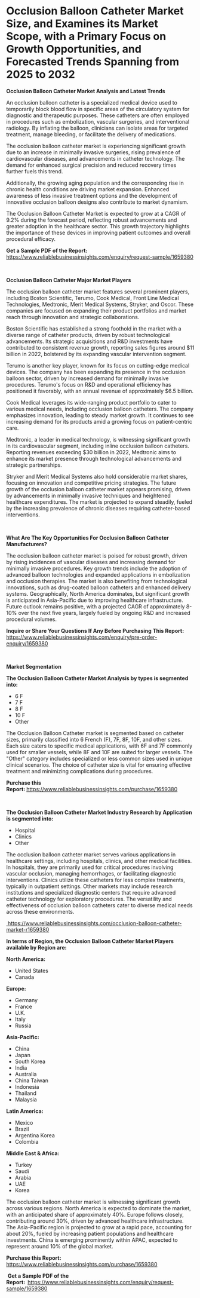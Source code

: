 <p><h1>Occlusion Balloon Catheter Market Size, and Examines its Market Scope, with a Primary Focus on Growth Opportunities, and Forecasted Trends Spanning from 2025 to 2032</h1></p><p><strong>Occlusion Balloon Catheter Market Analysis and Latest Trends</strong></p>
<p><p>An occlusion balloon catheter is a specialized medical device used to temporarily block blood flow in specific areas of the circulatory system for diagnostic and therapeutic purposes. These catheters are often employed in procedures such as embolization, vascular surgeries, and interventional radiology. By inflating the balloon, clinicians can isolate areas for targeted treatment, manage bleeding, or facilitate the delivery of medications.</p><p>The occlusion balloon catheter market is experiencing significant growth due to an increase in minimally invasive surgeries, rising prevalence of cardiovascular diseases, and advancements in catheter technology. The demand for enhanced surgical precision and reduced recovery times further fuels this trend. </p><p>Additionally, the growing aging population and the corresponding rise in chronic health conditions are driving market expansion. Enhanced awareness of less invasive treatment options and the development of innovative occlusion balloon designs also contribute to market dynamism. </p><p>The Occlusion Balloon Catheter Market is expected to grow at a CAGR of 9.2% during the forecast period, reflecting robust advancements and greater adoption in the healthcare sector. This growth trajectory highlights the importance of these devices in improving patient outcomes and overall procedural efficacy. </p></p>
<p><strong>Get a Sample PDF of the Report:&nbsp;</strong> <a href="https://www.reliablebusinessinsights.com/enquiry/request-sample/1659380?utm_campaign=3045&utm_medium=2&utm_source=Github&utm_content=ia&utm_term=13042025&utm_id=occlusion-balloon-catheter">https://www.reliablebusinessinsights.com/enquiry/request-sample/1659380</a></p>
<p>&nbsp;</p>
<p><strong>Occlusion Balloon Catheter Major Market Players</strong></p>
<p><p>The occlusion balloon catheter market features several prominent players, including Boston Scientific, Terumo, Cook Medical, Front Line Medical Technologies, Medtronic, Merit Medical Systems, Stryker, and Oscor. These companies are focused on expanding their product portfolios and market reach through innovation and strategic collaborations.</p><p>Boston Scientific has established a strong foothold in the market with a diverse range of catheter products, driven by robust technological advancements. Its strategic acquisitions and R&D investments have contributed to consistent revenue growth, reporting sales figures around $11 billion in 2022, bolstered by its expanding vascular intervention segment.</p><p>Terumo is another key player, known for its focus on cutting-edge medical devices. The company has been expanding its presence in the occlusion balloon sector, driven by increased demand for minimally invasive procedures. Terumo's focus on R&D and operational efficiency has positioned it favorably, with an annual revenue of approximately $6.5 billion.</p><p>Cook Medical leverages its wide-ranging product portfolio to cater to various medical needs, including occlusion balloon catheters. The company emphasizes innovation, leading to steady market growth. It continues to see increasing demand for its products amid a growing focus on patient-centric care.</p><p>Medtronic, a leader in medical technology, is witnessing significant growth in its cardiovascular segment, including inline occlusion balloon catheters. Reporting revenues exceeding $30 billion in 2022, Medtronic aims to enhance its market presence through technological advancements and strategic partnerships.</p><p>Stryker and Merit Medical Systems also hold considerable market shares, focusing on innovation and competitive pricing strategies. The future growth of the occlusion balloon catheter market appears promising, driven by advancements in minimally invasive techniques and heightened healthcare expenditures. The market is projected to expand steadily, fueled by the increasing prevalence of chronic diseases requiring catheter-based interventions.</p></p>
<p>&nbsp;</p>
<p><strong>What Are The Key Opportunities For Occlusion Balloon Catheter Manufacturers?</strong></p>
<p><p>The occlusion balloon catheter market is poised for robust growth, driven by rising incidences of vascular diseases and increasing demand for minimally invasive procedures. Key growth trends include the adoption of advanced balloon technologies and expanded applications in embolization and occlusion therapies. The market is also benefiting from technological innovations, such as drug-coated balloon catheters and enhanced delivery systems. Geographically, North America dominates, but significant growth is anticipated in Asia-Pacific due to improving healthcare infrastructure. Future outlook remains positive, with a projected CAGR of approximately 8-10% over the next five years, largely fueled by ongoing R&D and increased procedural volumes.</p></p>
<p><strong>Inquire or Share Your Questions If Any Before Purchasing This Report:</strong> <a href="https://www.reliablebusinessinsights.com/enquiry/pre-order-enquiry/1659380?utm_campaign=3045&utm_medium=2&utm_source=Github&utm_content=ia&utm_term=13042025&utm_id=occlusion-balloon-catheter">https://www.reliablebusinessinsights.com/enquiry/pre-order-enquiry/1659380</a></p>
<p>&nbsp;</p>
<p><strong>Market Segmentation</strong></p>
<p><strong>The Occlusion Balloon Catheter Market Analysis by types is segmented into:</strong></p>
<p><ul><li>6 F</li><li>7 F</li><li>8 F</li><li>10 F</li><li>Other</li></ul></p>
<p><p>The Occlusion Balloon Catheter market is segmented based on catheter sizes, primarily classified into 6 French (F), 7F, 8F, 10F, and other sizes. Each size caters to specific medical applications, with 6F and 7F commonly used for smaller vessels, while 8F and 10F are suited for larger vessels. The "Other" category includes specialized or less common sizes used in unique clinical scenarios. The choice of catheter size is vital for ensuring effective treatment and minimizing complications during procedures.</p></p>
<p><strong>Purchase this Report:&nbsp;</strong><a href="https://www.reliablebusinessinsights.com/purchase/1659380?utm_campaign=3045&utm_medium=2&utm_source=Github&utm_content=ia&utm_term=13042025&utm_id=occlusion-balloon-catheter">https://www.reliablebusinessinsights.com/purchase/1659380</a></p>
<p>&nbsp;</p>
<p><strong>The Occlusion Balloon Catheter Market Industry Research by Application is segmented into:</strong></p>
<p><ul><li>Hospital</li><li>Clinics</li><li>Other</li></ul></p>
<p><p>The occlusion balloon catheter market serves various applications in healthcare settings, including hospitals, clinics, and other medical facilities. In hospitals, they are primarily used for critical procedures involving vascular occlusion, managing hemorrhages, or facilitating diagnostic interventions. Clinics utilize these catheters for less complex treatments, typically in outpatient settings. Other markets may include research institutions and specialized diagnostic centers that require advanced catheter technology for exploratory procedures. The versatility and effectiveness of occlusion balloon catheters cater to diverse medical needs across these environments.</p></p>
<p><a href="https://www.reliablebusinessinsights.com/occlusion-balloon-catheter-market-r1659380?utm_campaign=3045&utm_medium=2&utm_source=Github&utm_content=ia&utm_term=13042025&utm_id=occlusion-balloon-catheter">&nbsp;https://www.reliablebusinessinsights.com/occlusion-balloon-catheter-market-r1659380</a></p>
<p><strong>In terms of Region, the Occlusion Balloon Catheter Market Players available by Region are:</strong></p>
<p>
    <p> <strong> North America: </strong>
        <ul>
            <li>United States</li>
            <li>Canada</li>
        </ul>
        </p> 
    <p> <strong> Europe: </strong>
        <ul>
            <li>Germany</li>
            <li>France</li>
            <li>U.K.</li>
            <li>Italy</li>
            <li>Russia</li>
        </ul>
        </p> 
    <p> <strong> Asia-Pacific: </strong>
        <ul>
            <li>China</li>
            <li>Japan</li>
            <li>South Korea</li>
            <li>India</li>
            <li>Australia</li>
            <li>China Taiwan</li>
            <li>Indonesia</li>
            <li>Thailand</li>
            <li>Malaysia</li>
        </ul>
        </p> 
    <p> <strong> Latin America: </strong>
        <ul>
            <li>Mexico</li>
            <li>Brazil</li>
            <li>Argentina Korea</li>
            <li>Colombia</li>
        </ul>
        </p> 
    <p> <strong> Middle East & Africa: </strong>
        <ul>
            <li>Turkey</li>
            <li>Saudi</li>
            <li>Arabia</li>
            <li>UAE</li>
            <li>Korea</li>
        </ul>
    </p>
    </p>
<p><p>The occlusion balloon catheter market is witnessing significant growth across various regions. North America is expected to dominate the market, with an anticipated share of approximately 40%. Europe follows closely, contributing around 30%, driven by advanced healthcare infrastructure. The Asia-Pacific region is projected to grow at a rapid pace, accounting for about 20%, fueled by increasing patient populations and healthcare investments. China is emerging prominently within APAC, expected to represent around 10% of the global market.</p></p>
<p><strong>Purchase this Report: </strong><a href="https://www.reliablebusinessinsights.com/purchase/1659380?utm_campaign=3045&utm_medium=2&utm_source=Github&utm_content=ia&utm_term=13042025&utm_id=occlusion-balloon-catheter">https://www.reliablebusinessinsights.com/purchase/1659380</a></p>
<p>&nbsp;<strong>Get a Sample PDF of the Report:&nbsp;&nbsp;</strong><a href="https://www.reliablebusinessinsights.com/enquiry/request-sample/1659380?utm_campaign=3045&utm_medium=2&utm_source=Github&utm_content=ia&utm_term=13042025&utm_id=occlusion-balloon-catheter">https://www.reliablebusinessinsights.com/enquiry/request-sample/1659380</a></p>
<p><strong></strong></p>
<p><p></p><p></p><p></p></p>